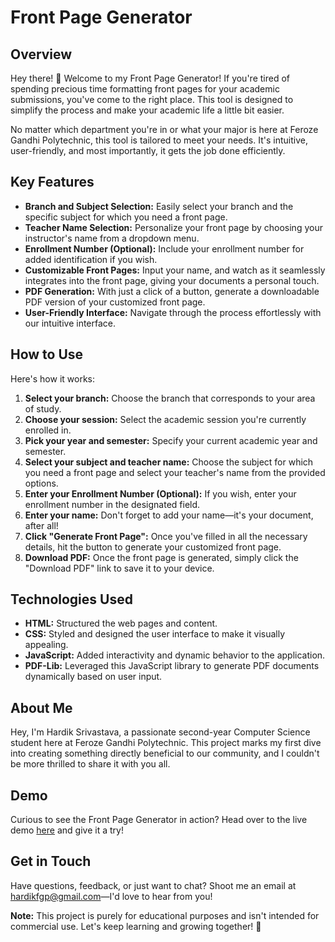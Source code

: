 # Front Page Generator

## Overview

Hey there! 👋 Welcome to my Front Page Generator! If you're tired of spending precious time formatting front pages for your academic submissions, you've come to the right place. This tool is designed to simplify the process and make your academic life a little bit easier.

No matter which department you're in or what your major is here at Feroze Gandhi Polytechnic, this tool is tailored to meet your needs. It's intuitive, user-friendly, and most importantly, it gets the job done efficiently.

## Key Features

- **Branch and Subject Selection:** Easily select your branch and the specific subject for which you need a front page.
- **Teacher Name Selection:** Personalize your front page by choosing your instructor's name from a dropdown menu.
- **Enrollment Number (Optional):** Include your enrollment number for added identification if you wish.
- **Customizable Front Pages:** Input your name, and watch as it seamlessly integrates into the front page, giving your documents a personal touch.
- **PDF Generation:** With just a click of a button, generate a downloadable PDF version of your customized front page.
- **User-Friendly Interface:** Navigate through the process effortlessly with our intuitive interface.

## How to Use

Here's how it works:

1. **Select your branch:** Choose the branch that corresponds to your area of study.
2. **Choose your session:** Select the academic session you're currently enrolled in.
3. **Pick your year and semester:** Specify your current academic year and semester.
4. **Select your subject and teacher name:** Choose the subject for which you need a front page and select your teacher's name from the provided options.
5. **Enter your Enrollment Number (Optional):** If you wish, enter your enrollment number in the designated field.
6. **Enter your name:** Don't forget to add your name—it's your document, after all!
7. **Click "Generate Front Page":** Once you've filled in all the necessary details, hit the button to generate your customized front page.
8. **Download PDF:** Once the front page is generated, simply click the "Download PDF" link to save it to your device.

## Technologies Used

- **HTML:** Structured the web pages and content.
- **CSS:** Styled and designed the user interface to make it visually appealing.
- **JavaScript:** Added interactivity and dynamic behavior to the application.
- **PDF-Lib:** Leveraged this JavaScript library to generate PDF documents dynamically based on user input.

## About Me

Hey, I'm Hardik Srivastava, a passionate second-year Computer Science student here at Feroze Gandhi Polytechnic. This project marks my first dive into creating something directly beneficial to our community, and I couldn't be more thrilled to share it with you all.

## Demo

Curious to see the Front Page Generator in action? Head over to the live demo [here](https://hardik-techie.github.io/Front-Page-Generator/) and give it a try!

## Get in Touch

Have questions, feedback, or just want to chat? Shoot me an email at hardikfgp@gmail.com—I'd love to hear from you!

**Note:** This project is purely for educational purposes and isn't intended for commercial use. Let's keep learning and growing together! 🚀
